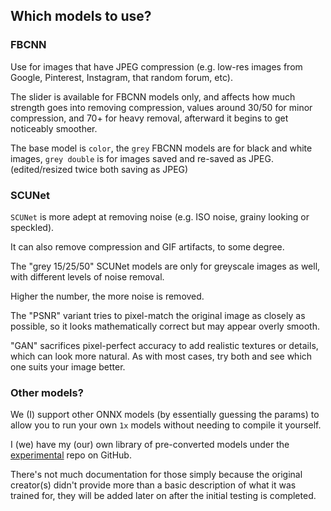 ## Which models to use?

### FBCNN

Use for images that have JPEG compression (e.g. low-res images from Google, Pinterest, Instagram, that random forum, etc).

The slider is available for FBCNN models only, and affects how much strength goes into removing compression, values around 30/50 for minor compression, and 70+ for heavy removal, afterward it begins to get noticeably smoother.

The base model is `color`, the `grey` FBCNN models are for black and white images, `grey double` is for images saved and re-saved as JPEG. (edited/resized twice both saving as JPEG)

### SCUNet

`SCUNet` is more adept at removing noise (e.g. ISO noise, grainy looking or speckled).

It can also remove compression and GIF artifacts, to some degree.

The "grey 15/25/50" SCUNet models are only for greyscale images as well, with different levels of noise removal.

Higher the number, the more noise is removed.

The "PSNR" variant tries to pixel-match the original image as closely as possible, so it looks mathematically correct but may appear overly smooth.

"GAN" sacrifices pixel-perfect accuracy to add realistic textures or details, which can look more natural. As with most cases, try both and see which one suits your image better.

### Other models?

We (I) support other ONNX models (by essentially guessing the params) to allow you to run your own `1x` models without needing to compile it yourself.

I (we) have my (our) own library of pre-converted models under the [experimental](https://github.com/jeeneo/dejpeg-experimental) repo on GitHub.

There's not much documentation for those simply because the original creator(s) didn't provide more than a basic description of what it was trained for, they will be added later on after the initial testing is completed.